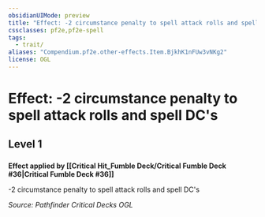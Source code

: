 ```yaml
---
obsidianUIMode: preview
title: "Effect: -2 circumstance penalty to spell attack rolls and spell DC's"
cssclasses: pf2e,pf2e-spell
tags:
  - trait/
aliases: "Compendium.pf2e.other-effects.Item.BjkhK1nFUw3vNKg2"
license: OGL
---
```

# Effect: -2 circumstance penalty to spell attack rolls and spell DC's
## Level 1
### 






**Effect applied by [[Critical Hit_Fumble Deck/Critical Fumble Deck #36|Critical Fumble Deck #36]]**

\-2 circumstance penalty to spell attack rolls and spell DC's

*Source: Pathfinder Critical Decks*
*OGL*